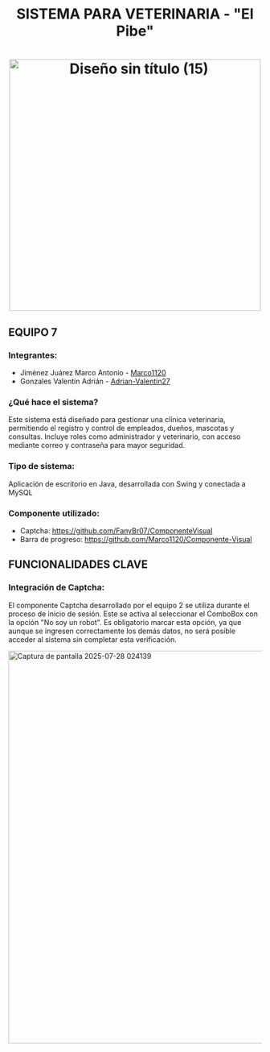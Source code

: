 <h1 align="center"> SISTEMA PARA VETERINARIA - "El Pibe" </h1>

## <h1 align="center"> <img width="500" height="500" alt="Diseño sin título (15)" src="https://github.com/user-attachments/assets/78abcecc-84eb-4d38-84d2-1411745415f1" /></h1>


## EQUIPO 7

### Integrantes:
- Jiménez Juárez Marco Antonio - [Marco1120](https://github.com/Marco1120)
- Gonzales Valentín Adrián - [Adrian-Valentin27](https://github.com/Adrian-Valentin27)

### ¿Qué hace el sistema?
Este sistema está diseñado para gestionar una clínica veterinaria, permitiendo el registro y control de empleados, dueños, mascotas y consultas. Incluye roles como administrador y veterinario, con acceso mediante correo y contraseña para mayor seguridad.

### Tipo de sistema:
Aplicación de escritorio en Java, desarrollada con Swing y conectada a MySQL

### Componente utilizado:
- Captcha: https://github.com/FanyBr07/ComponenteVisual
- Barra de progreso: https://github.com/Marco1120/Componente-Visual

## 
## FUNCIONALIDADES CLAVE
### Integración de Captcha:
El componente Captcha desarrollado por el equipo 2 se utiliza durante el proceso de inicio de sesión. Este se activa al seleccionar el ComboBox con la opción "No soy un robot". Es obligatorio marcar esta opción, ya que aunque se ingresen correctamente los demás datos, no será posible acceder al sistema sin completar esta verificación.

<img width="1140" height="780" alt="Captura de pantalla 2025-07-28 024139" src="https://github.com/user-attachments/assets/7301cd66-f2e0-4a47-8517-b6f034901f51" />

